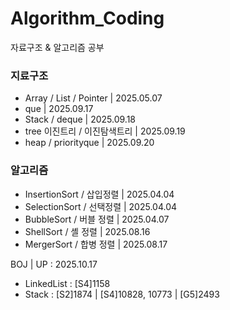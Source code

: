 # Algorithm\_Coding

자료구조 \& 알고리즘 공부

### 지료구조

* Array / List / Pointer | 2025.05.07
* que | 2025.09.17
* Stack / deque | 2025.09.18
* tree 이진트리 / 이진탐색트리 | 2025.09.19
* heap / priorityque | 2025.09.20

### 알고리즘

* InsertionSort / 삽입정렬 | 2025.04.04
* SelectionSort / 선택정렬 | 2025.04.04
* BubbleSort / 버블 정렬 | 2025.04.07
* ShellSort / 셸 정렬 | 2025.08.16
* MergerSort / 합병 정렬 | 2025.08.17



BOJ | UP : 2025.10.17

* LinkedList : \[S4]1158
* Stack : \[S2]1874 | \[S4]10828, 10773 | \[G5]2493
